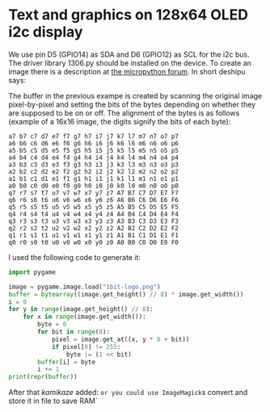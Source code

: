 # Text and graphics on 128x64 OLED i2c display

We use pin D5 (GPIO14) as SDA and D6 (GPIO12) as SCL for the i2c bus. The driver library 1306.py should be installed on the device. To create an image there is a description at [the micropython forum](https://forum.micropython.org/viewtopic.php?t=2974). In short deshipu says:

The buffer in the previous exampe is created by scanning the original image pixel-by-pixel and setting the bits of the bytes depending on whether they are supposed to be on or off. The alignment of the bytes is as follows (example of a 16x16 image, the digits signify the bits of each byte):

```
a7 b7 c7 d7 e7 f7 g7 h7 i7 j7 k7 l7 m7 n7 o7 p7
a6 b6 c6 d6 e6 f6 g6 h6 i6 j6 k6 l6 m6 n6 o6 p6
a5 b5 c5 d5 e5 f5 g5 h5 i5 j5 k5 l5 m5 n5 o5 p5
a4 b4 c4 d4 e4 f4 g4 h4 i4 j4 k4 l4 m4 n4 o4 p4
a3 b3 c3 d3 e3 f3 g3 h3 i3 j3 k3 l3 m3 n3 o3 p3
a2 b2 c2 d2 e2 f2 g2 h2 i2 j2 k2 l2 m2 n2 o2 p2
a1 b1 c1 d1 e1 f1 g1 h1 i1 j1 k1 l1 m1 n1 o1 p1
a0 b0 c0 d0 e0 f0 g0 h0 i0 j0 k0 l0 m0 n0 o0 p0
q7 r7 s7 t7 u7 v7 w7 x7 y7 z7 A7 B7 C7 D7 E7 F7
q6 r6 s6 t6 u6 v6 w6 x6 y6 z6 A6 B6 C6 D6 E6 F6
q5 r5 s5 t5 u5 v5 w5 x5 y5 z5 A5 B5 C5 D5 E5 F5
q4 r4 s4 t4 u4 v4 w4 x4 y4 z4 A4 B4 C4 D4 E4 F4
q3 r3 s3 t3 u3 v3 w3 x3 y3 z3 A3 B3 C3 D3 E3 F3
q2 r2 s2 t2 u2 v2 w2 x2 y2 z2 A2 B2 C2 D2 E2 F2
q1 r1 s1 t1 u1 v1 w1 x1 y1 z1 A1 B1 C1 D1 E1 F1
q0 r0 s0 t0 u0 v0 w0 x0 y0 z0 A0 B0 C0 D0 E0 F0
```

I used the following code to generate it:


``` py
import pygame

image = pygame.image.load("1bit-logo.png")
buffer = bytearray((image.get_height() // 8) * image.get_width())
i = 0
for y in range(image.get_height() // 8):
    for x in range(image.get_width()):
        byte = 0
        for bit in range(8):
            pixel = image.get_at((x, y * 8 + bit))
            if pixel[0] != 255:
                byte |= (1 << bit)
        buffer[i] = byte
        i += 1
print(repr(buffer))
```

After that _kamikaze_ added: `or you could use ImageMagick`s convert and store it in file to save RAM`

